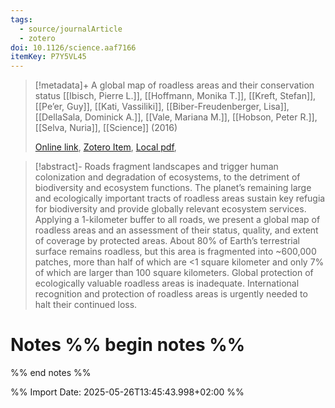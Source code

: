 ```yaml
---
tags:
  - source/journalArticle
  - zotero
doi: 10.1126/science.aaf7166
itemKey: P7Y5VL45
---
```

>[!metadata]+
> A global map of roadless areas and their conservation status
> [[Ibisch, Pierre L.]], [[Hoffmann, Monika T.]], [[Kreft, Stefan]], [[Pe’er, Guy]], [[Kati, Vassiliki]], [[Biber-Freudenberger, Lisa]], [[DellaSala, Dominick A.]], [[Vale, Mariana M.]], [[Hobson, Peter R.]], [[Selva, Nuria]], 
> [[Science]] (2016)
> 
> [Online link](https://www.science.org/doi/10.1126/science.aaf7166), [Zotero Item](zotero://select/library/items/P7Y5VL45), [Local pdf](file://C:/Users/aburg/Documents/references/zotero/storage/4TK3QWZE/Ibisch2016_globalmapa.pdf), 

>[!abstract]-
>Roads fragment landscapes and trigger human colonization and degradation of ecosystems, to the detriment of biodiversity and ecosystem functions. The planet’s remaining large and ecologically important tracts of roadless areas sustain key refugia for biodiversity and provide globally relevant ecosystem services. Applying a 1-kilometer buffer to all roads, we present a global map of roadless areas and an assessment of their status, quality, and extent of coverage by protected areas. About 80% of Earth’s terrestrial surface remains roadless, but this area is fragmented into ~600,000 patches, more than half of which are <1 square kilometer and only 7% of which are larger than 100 square kilometers. Global protection of ecologically valuable roadless areas is inadequate. International recognition and protection of roadless areas is urgently needed to halt their continued loss.

# Notes %% begin notes %%

%% end notes %%




%% Import Date: 2025-05-26T13:45:43.998+02:00 %%
